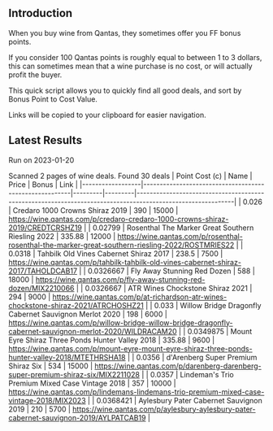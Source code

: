 ## Introduction

When you buy wine from Qantas, they sometimes offer you FF bonus points. 

If you consider 100 Qantas points is roughly equal to between 1 to 3 dollars, this can sometimes mean that a wine purchase is no cost, or will actually profit the buyer.

This quick script allows you to quickly find all good deals, and sort by Bonus Point to Cost Value.

Links will be copied to your clipboard for easier navigation.

## Latest Results

Run on 2023-01-20

Scanned 2 pages of wine deals.
Found 30 deals
|   Point Cost (c) | Name                                                   |   Price |   Bonus | Link                                                                                                       |
|------------------|--------------------------------------------------------|---------|---------|------------------------------------------------------------------------------------------------------------|
|        0.026     | Credaro 1000 Crowns Shiraz 2019                        |  390    |   15000 | https://wine.qantas.com/p/credaro-credaro-1000-crowns-shiraz-2019/CREDTCRSHZ19                             |
|        0.02799   | Rosenthal The Marker Great Southern Riesling 2022      |  335.88 |   12000 | https://wine.qantas.com/p/rosenthal-rosenthal-the-marker-great-southern-riesling-2022/ROSTMRIES22          |
|        0.0318    | Tahbilk Old Vines Cabernet Shiraz 2017                 |  238.5  |    7500 | https://wine.qantas.com/p/tahbilk-tahbilk-old-vines-cabernet-shiraz-2017/TAHOLDCAB17                       |
|        0.0326667 | Fly Away Stunning Red Dozen                            |  588    |   18000 | https://wine.qantas.com/p/fly-away-stunning-red-dozen/MIX2210066                                           |
|        0.0326667 | ATR Wines Chockstone Shiraz 2021                       |  294    |    9000 | https://wine.qantas.com/p/at-richardson-atr-wines-chockstone-shiraz-2021/ATRCHOSHZ21                       |
|        0.033     | Willow Bridge Dragonfly Cabernet Sauvignon Merlot 2020 |  198    |    6000 | https://wine.qantas.com/p/willow-bridge-willow-bridge-dragonfly-cabernet-sauvignon-merlot-2020/WILDRACAM20 |
|        0.0349875 | Mount Eyre Shiraz Three Ponds Hunter Valley 2018       |  335.88 |    9600 | https://wine.qantas.com/p/mount-eyre-mount-eyre-shiraz-three-ponds-hunter-valley-2018/MTETHRSHA18          |
|        0.0356    | d'Arenberg Super Premium Shiraz Six                    |  534    |   15000 | https://wine.qantas.com/p/darenberg-darenberg-super-premium-shiraz-six/MIX2211028                          |
|        0.0357    | Lindeman's Trio Premium Mixed Case Vintage 2018        |  357    |   10000 | https://wine.qantas.com/p/lindemans-lindemans-trio-premium-mixed-case-vintage-2018/MIX2023                 |
|        0.0368421 | Aylesbury Pater Cabernet Sauvignon 2019                |  210    |    5700 | https://wine.qantas.com/p/aylesbury-aylesbury-pater-cabernet-sauvignon-2019/AYLPATCAB19                    |

